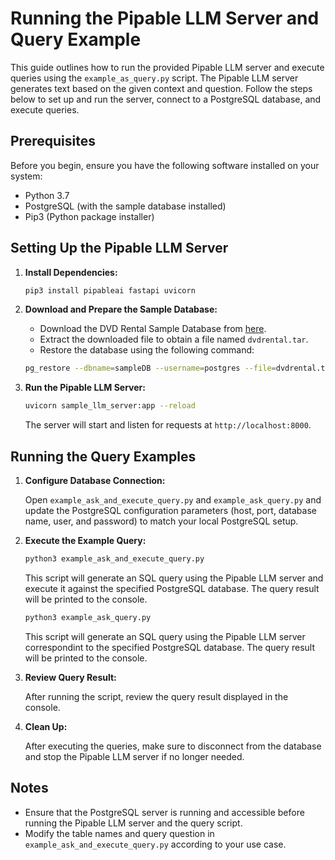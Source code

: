 # Running the Pipable LLM Server and Query Example

This guide outlines how to run the provided Pipable LLM server and execute queries using the `example_as_query.py` script. The Pipable LLM server generates text based on the given context and question. Follow the steps below to set up and run the server, connect to a PostgreSQL database, and execute queries.

## Prerequisites

Before you begin, ensure you have the following software installed on your system:

- Python 3.7
- PostgreSQL (with the sample database installed)
- Pip3 (Python package installer)

## Setting Up the Pipable LLM Server

1. **Install Dependencies:**

    ```bash
    pip3 install pipableai fastapi uvicorn
    ```

2. **Download and Prepare the Sample Database:**

   - Download the DVD Rental Sample Database from [here](https://www.postgresqltutorial.com/wp-content/uploads/2019/05/dvdrental.zip).
   - Extract the downloaded file to obtain a file named `dvdrental.tar`.
   - Restore the database using the following command:

    ```bash
    pg_restore --dbname=sampleDB --username=postgres --file=dvdrental.tar
    ```

3. **Run the Pipable LLM Server:**

    ```bash
    uvicorn sample_llm_server:app --reload
    ```

   The server will start and listen for requests at `http://localhost:8000`.

## Running the Query Examples

1. **Configure Database Connection:**

   Open `example_ask_and_execute_query.py` and `example_ask_query.py` and update the PostgreSQL configuration parameters (host, port, database name, user, and password) to match your local PostgreSQL setup.

2. **Execute the Example Query:**

    ```bash
    python3 example_ask_and_execute_query.py
    ```

    This script will generate an SQL query using the Pipable LLM server and execute it against the specified PostgreSQL database. The query result will be printed to the console.

    
    ```bash
    python3 example_ask_query.py
    ```

    This script will generate an SQL query using the Pipable LLM server correspondint to the specified PostgreSQL database. The query result will be printed to the console.

3. **Review Query Result:**

   After running the script, review the query result displayed in the console.

4. **Clean Up:**

   After executing the queries, make sure to disconnect from the database and stop the Pipable LLM server if no longer needed.

## Notes

- Ensure that the PostgreSQL server is running and accessible before running the Pipable LLM server and the query script.
- Modify the table names and query question in `example_ask_and_execute_query.py` according to your use case.